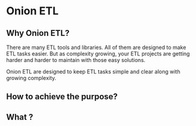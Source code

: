 # Onion ETL
## Why Onion ETL?
There are many ETL tools and libraries. All of them are designed to make ETL tasks easier. But as complexity growing, your ETL projects are getting harder and harder to maintain with those easy solutions.

Onion ETL are designed to keep ETL tasks simple and clear along with growing complexity.

## How to achieve the purpose?
## What ?
